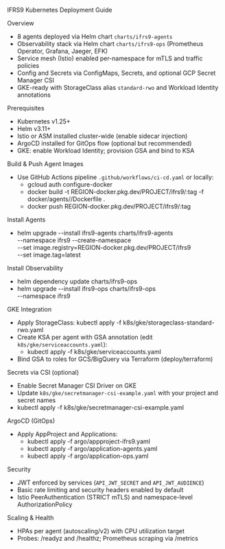 IFRS9 Kubernetes Deployment Guide

Overview
- 8 agents deployed via Helm chart `charts/ifrs9-agents`
- Observability stack via Helm chart `charts/ifrs9-ops` (Prometheus Operator, Grafana, Jaeger, EFK)
- Service mesh (Istio) enabled per-namespace for mTLS and traffic policies
- Config and Secrets via ConfigMaps, Secrets, and optional GCP Secret Manager CSI
- GKE-ready with StorageClass alias `standard-rwo` and Workload Identity annotations

Prerequisites
- Kubernetes v1.25+
- Helm v3.11+
- Istio or ASM installed cluster-wide (enable sidecar injection)
- ArgoCD installed for GitOps flow (optional but recommended)
- GKE: enable Workload Identity; provision GSA and bind to KSA

Build & Push Agent Images
- Use GitHub Actions pipeline `.github/workflows/ci-cd.yaml` or locally:
  - gcloud auth configure-docker
  - docker build -t REGION-docker.pkg.dev/PROJECT/ifrs9/<agent>:tag -f docker/agents/<agent>/Dockerfile .
  - docker push REGION-docker.pkg.dev/PROJECT/ifrs9/<agent>:tag

Install Agents
- helm upgrade --install ifrs9-agents charts/ifrs9-agents \
    --namespace ifrs9 --create-namespace \
    --set image.registry=REGION-docker.pkg.dev/PROJECT/ifrs9 \
    --set image.tag=latest

Install Observability
- helm dependency update charts/ifrs9-ops
- helm upgrade --install ifrs9-ops charts/ifrs9-ops \
    --namespace ifrs9

GKE Integration
- Apply StorageClass: kubectl apply -f k8s/gke/storageclass-standard-rwo.yaml
- Create KSA per agent with GSA annotation (edit `k8s/gke/serviceaccounts.yaml`):
  - kubectl apply -f k8s/gke/serviceaccounts.yaml
- Bind GSA to roles for GCS/BigQuery via Terraform (deploy/terraform)

Secrets via CSI (optional)
- Enable Secret Manager CSI Driver on GKE
- Update `k8s/gke/secretmanager-csi-example.yaml` with your project and secret names
- kubectl apply -f k8s/gke/secretmanager-csi-example.yaml

ArgoCD (GitOps)
- Apply AppProject and Applications:
  - kubectl apply -f argo/appproject-ifrs9.yaml
  - kubectl apply -f argo/application-agents.yaml
  - kubectl apply -f argo/application-ops.yaml

Security
- JWT enforced by services (`API_JWT_SECRET` and `API_JWT_AUDIENCE`)
- Basic rate limiting and security headers enabled by default
- Istio PeerAuthentication (STRICT mTLS) and namespace-level AuthorizationPolicy

Scaling & Health
- HPAs per agent (autoscaling/v2) with CPU utilization target
- Probes: /readyz and /healthz; Prometheus scraping via /metrics

